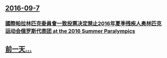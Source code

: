 ## [2016-09-7](/zh/news/2016/09/7/index.md)

### [國際帕拉林匹克委員會一致投票决定禁止2016年夏季残疾人奥林匹克运动会俄罗斯代表团 at the 2016 Summer Paralympics ](/zh/news/2016/09/7/國際帕拉林匹克委員會一致投票决定禁止2016年夏季残疾人奥林匹克运动会俄罗斯代表团-at-the-2016-Summer.md)
## [前一天...](/zh/news/2016/09/6/index.md)

